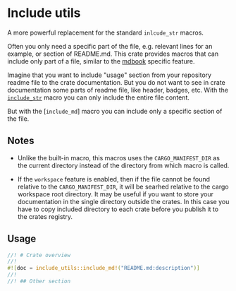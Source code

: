 # Include utils

A more powerful replacement for the standard `inlcude_str` macros.

<!-- ANCHOR: description -->

Often you only need a specific part of the file, e.g. relevant lines for an
example, or section of README.md. This crate provides macros that can include
only part of a file, similar to the [mdbook] specific feature.

Imagine that you want to include "usage" section from your repository readme
file to the crate documentation. But you do not want to see in crate
documentation some parts of readme file, like header, badges, etc. With the
[`include_str`] macro you can only include the entire file content.

But with the [`include_md`] macro you can include only a specific section of the
file.

## Notes

- Unlike the built-in macro, this macros uses the `CARGO_MANIFEST_DIR` as the
  current directory instead of the directory from which macro is called.

- If the `workspace` feature is enabled, then if the file cannot be found
  relative to the `CARGO_MANIFEST_DIR`, it will be searhed relative to the cargo
  workspace root directory. It may be useful if you want to store your
  documentation in the single directory outside the crates. In this case you
  have to copy included directory to each crate before you publish it to the
  crates registry.

## Usage

```rust
//! # Crate overview
//! 
#![doc = include_utils::include_md!("README.md:description")]
//!
//! ## Other section
```

[mdbook]: https://rust-lang.github.io/mdBook/format/mdbook.html#including-portions-of-a-file

<!-- ANCHOR_END: description -->

[`include_str`]: https://doc.rust-lang.org/stable/std/macro.include_str.html
